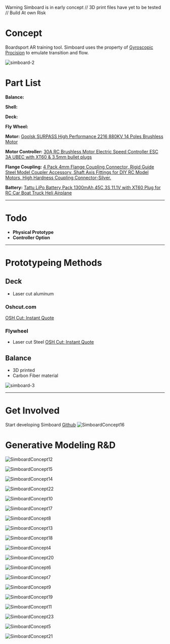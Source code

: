 Warning Simboard is in early concept // 3D print files have yet to be tested // Build At own Risk
# Concept
Boardsport AR training tool. Simboard uses the property of [Gyroscopic Procision](https://www.youtube.com/watch?v=ty9QSiVC2g0 "Gyroscopic Procision") to emulate transition and flow.

![simboard-2](//images.ctfassets.net/uedi4s066skn/1iwppJgj3K2jdpr1GVnlhp/575fddeea7be512ad937f79955164529/simboard-2.jpg)


# Part List

__Balance:__

__Shell:__

__Deck:__

__Fly Wheel:__

__Motor:__ [Goolsk SURPASS High Performance 2216 880KV 14 Poles Brushless Motor](https://amzn.to/3deQ54e "Goolsk SURPASS High Performance 2216 880KV 14 Poles Brushless Motor")

__Motor Controller:__ [30A RC Brushless Motor Electric Speed Controller ESC 3A UBEC with XT60 & 3.5mm bullet plugs](https://amzn.to/2MaPcgQ "30A RC Brushless Motor Electric Speed Controller ESC 3A UBEC with XT60 & 3.5mm bullet plugs")

__Flange Coupling:__ [4 Pack 4mm Flange Coupling Connector, Rigid Guide Steel Model Coupler Accessory, Shaft Axis Fittings for DIY RC Model Motors, High Hardness Coupling Connector-Silver.](https://www.amazon.com/gp/product/B07PDYV4P3/ref=ox_sc_act_title_2?smid=A3RI7Q6FBVPM9E&psc=1 "4 Pack 4mm Flange Coupling Connector, Rigid Guide Steel Model Coupler Accessory, Shaft Axis Fittings for DIY RC Model Motors, High Hardness Coupling Connector-Silver.")

__Battery:__ [Tattu LiPo Battery Pack 1300mAh 45C 3S 11.1V with XT60 Plug for RC Car Boat Truck Heli Airplane](https://www.amazon.com/gp/product/B013I9RLVK/ref=ox_sc_act_title_1?smid=A35GESQNTB15AT&psc=1 "Tattu LiPo Battery Pack 1300mAh 45C 3S 11.1V with XT60 Plug")

---

# Todo
- __Physical Prototype__
- __Controller Option__




---

# Prototypeing Methods

## Deck

- Laser cut aluminum

### Oshcut.com

[OSH Cut: Instant Quote](https://app.oshcut.com/#!PROJECT/PRJ-c22ad1c0-06d7-3d0c-a4d7)

### Flywheel

- Laser cut Steel
[OSH Cut: Instant Quote](https://app.oshcut.com/#!PROJECT/PRJ-c22ad1c0-06d7-3d0c-a4d7)

## Balance

- 3D printed
- Carbon Fiber material

![simboard-3](//images.ctfassets.net/uedi4s066skn/163XafzJDnaSeCVjahDOBD/793fd59b3a077236ad92284a0f9548a6/simboard-3.jpg)

---

# Get Involved
Start developing Simboard
[Github](https://github.com/dark-labs-studio/Simboard)
![SimboardConcept16](//images.ctfassets.net/uedi4s066skn/39nbXA5tfxKNXqeMDrS86k/e32a118a14e30bb10701a6a03210e791/SimboardConcept16.png)



# Generative Modeling R&D
![SimboardConcept12](//images.ctfassets.net/uedi4s066skn/3emLSK69kA8OIWaLUjJcIX/c49b05da7fb01a565913f56911c14fda/SimboardConcept12.png)

![SimboardConcept15](//images.ctfassets.net/uedi4s066skn/D2uD0LiGIpc8FCEbjnEXg/c80c1004d62ca3a952ad84ee18e42b8c/SimboardConcept15.png)

![SimboardConcept14](//images.ctfassets.net/uedi4s066skn/4nKUTe9sr3lOuqX270KUf2/81eb550fd36eb40566d66ef9c693d95d/SimboardConcept14.png)

![SimboardConcept22](//images.ctfassets.net/uedi4s066skn/6WZlRSMs4gcKB9ZlrVTj0S/3c3982a02964aa89c4f2ab55f94c0ab7/SimboardConcept22.png)

![SimboardConcept10](//images.ctfassets.net/uedi4s066skn/7pdMvcxUZQuAKzJcTyu3E1/3817c16d859f97d663e4ba5947f4796a/SimboardConcept10.png)

![SimboardConcept17](//images.ctfassets.net/uedi4s066skn/5BXfXk6Ym90TWPgrnAlvDO/499c218542b0f29f45702d6b7d3f114a/SimboardConcept17.png)

![SimboardConcept8](//images.ctfassets.net/uedi4s066skn/1a0WrPWOoYvCn56A2Cd8gz/5a8a1f832b2d914de4d7854cdf5c0a00/SimboardConcept8.png)

![SimboardConcept13](//images.ctfassets.net/uedi4s066skn/34dKJemUOurX0kndCOr6YR/e81411251e1a120bdd763addb7b9d259/SimboardConcept13.png)

![SimboardConcept18](//images.ctfassets.net/uedi4s066skn/293kTJ3iqxsHCKSD5U4DlC/ba1296262a1290b6f9f6d9aaaa189b96/SimboardConcept18.png)

![SimboardConcept4](//images.ctfassets.net/uedi4s066skn/l1ZkJxOJPiuSB463g4res/f23cbb53ccc78cb2f42939ccdbf81a55/SimboardConcept4.png)

![SimboardConcept20](//images.ctfassets.net/uedi4s066skn/8dbqYoj5o3fo4fcREC9wo/ffc529cd3983d7b968e3dca68945a9eb/SimboardConcept20.png)

![SimboardConcept6](//images.ctfassets.net/uedi4s066skn/2qETVgXD4gkBFsYKbfmAZz/6990d75e5f325aeb701a6c863e40424a/SimboardConcept6.png)

![SimboardConcept7](//images.ctfassets.net/uedi4s066skn/6orTnNiW6qE0hF0sun0825/befadb4c47aac1913acdae9c710b4dae/SimboardConcept7.png)

![SimboardConcept9](//images.ctfassets.net/uedi4s066skn/27df96Zqmvf6AWovLrXRYJ/9a63859e32a2c893b2472301030d69de/SimboardConcept9.png)

![SimboardConcept19](//images.ctfassets.net/uedi4s066skn/2S8kPY6aozV6Q1K8Q2vl3a/79f415c213307c51b7b5a9a987266727/SimboardConcept19.png)

![SimboardConcept11](//images.ctfassets.net/uedi4s066skn/1dHmZKPwpOkFGfhp75IGT0/1158315da7a0132f6947207d4de17bee/SimboardConcept11.png)

![SimboardConcept23](//images.ctfassets.net/uedi4s066skn/1gWzvmKk7kktrmWt1yr5oV/3361e027d0b0d21469a474e438537951/SimboardConcept23.png)

![SimboardConcept5](//images.ctfassets.net/uedi4s066skn/6z1uaOSWnvcqA03UssQ9BC/9543a0310076c61841cdc2aa268d4cdc/SimboardConcept5.png)

![SimboardConcept21](//images.ctfassets.net/uedi4s066skn/116BgbZI2xlDdJeFSpLPAv/a4072e2383557827d8b0f8ae137f470a/SimboardConcept21.png)
